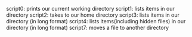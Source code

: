 script0: prints our current working directory
script1: lists items in our directory
script2: takes to our home directory
script3: lists items in our directory (in long format)
script4: lists items(including hidden files) in our directory (in long format)
script7: moves a file to another directory
